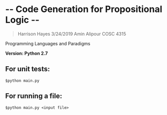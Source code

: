 # -- Code Generation for Propositional Logic --



>Harrison Hayes
>3/24/2019
>Amin Alipour
>COSC 4315

Programming Languages and Paradigms



**Version: Python 2.7**



## For unit tests:

    $python main.py




## For running a file:

    $python main.py <input file>
